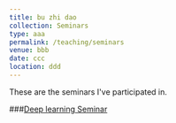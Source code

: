 ```yaml
---
title: bu zhi dao
collection: Seminars
type: aaa
permalink: /teaching/seminars
venue: bbb
date: ccc
location: ddd
---
```


These are the seminars I've participated in.

###[Deep learning Seminar](http://tianyuanzhang.com/teaching/)
